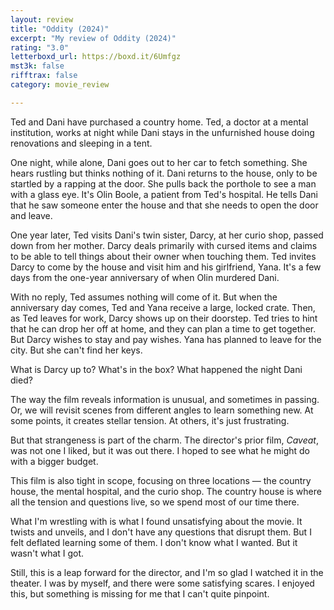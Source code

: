 ```yaml
---
layout: review
title: "Oddity (2024)"
excerpt: "My review of Oddity (2024)"
rating: "3.0"
letterboxd_url: https://boxd.it/6Umfgz
mst3k: false
rifftrax: false
category: movie_review

---
```


Ted and Dani have purchased a country home. Ted, a doctor at a mental institution, works at night while Dani stays in the unfurnished house doing renovations and sleeping in a tent.

One night, while alone, Dani goes out to her car to fetch something. She hears rustling but thinks nothing of it. Dani returns to the house, only to be startled by a rapping at the door. She pulls back the porthole to see a man with a glass eye. It's Olin Boole, a patient from Ted's hospital. He tells Dani that he saw someone enter the house and that she needs to open the door and leave.

One year later, Ted visits Dani's twin sister, Darcy, at her curio shop, passed down from her mother. Darcy deals primarily with cursed items and claims to be able to tell things about their owner when touching them. Ted invites Darcy to come by the house and visit him and his girlfriend, Yana. It's a few days from the one-year anniversary of when Olin murdered Dani.

With no reply, Ted assumes nothing will come of it. But when the anniversary day comes, Ted and Yana receive a large, locked crate. Then, as Ted leaves for work, Darcy shows up on their doorstep. Ted tries to hint that he can drop her off at home, and they can plan a time to get together. But Darcy wishes to stay and pay wishes. Yana has planned to leave for the city. But she can't find her keys.

What is Darcy up to? What's in the box? What happened the night Dani died?

The way the film reveals information is unusual, and sometimes in passing. Or, we will revisit scenes from different angles to learn something new. At some points, it creates stellar tension. At others, it's just frustrating.

But that strangeness is part of the charm. The director's prior film, <i>Caveat</i>, was not one I liked, but it was out there. I hoped to see what he might do with a bigger budget. 

This film is also tight in scope, focusing on three locations — the country house, the mental hospital, and the curio shop. The country house is where all the tension and questions live, so we spend most of our time there.

What I'm wrestling with is what I found unsatisfying about the movie. It twists and unveils, and I don't have any questions that disrupt them. But I felt deflated learning some of them. I don't know what I wanted. But it wasn't what I got.

Still, this is a leap forward for the director, and I'm so glad I watched it in the theater. I was by myself, and there were some satisfying scares. I enjoyed this, but something is missing for me that I can't quite pinpoint.